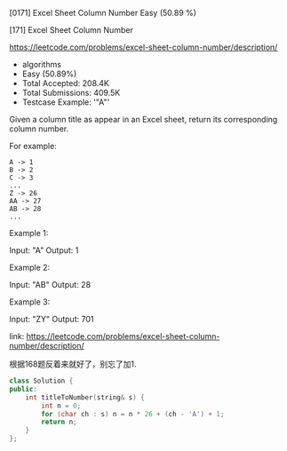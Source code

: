 [0171] Excel Sheet Column Number                                    Easy   (50.89 %)

<!--front-->	
[171] Excel Sheet Column Number  

https://leetcode.com/problems/excel-sheet-column-number/description/

* algorithms
* Easy (50.89%)
* Total Accepted:    208.4K
* Total Submissions: 409.5K
* Testcase Example:  '"A"'

Given a column title as appear in an Excel sheet, return its corresponding column number.

For example:


    A -> 1
    B -> 2
    C -> 3
    ...
    Z -> 26
    AA -> 27
    AB -> 28 
    ...


Example 1:


Input: "A"
Output: 1


Example 2:


Input: "AB"
Output: 28


Example 3:


Input: "ZY"
Output: 701






<!--back-->

link: https://leetcode.com/problems/excel-sheet-column-number/description/

根据168题反着来就好了，别忘了加1.

```cpp
class Solution {
public:
    int titleToNumber(string& s) {
        int n = 0;
        for (char ch : s) n = n * 26 + (ch - 'A') + 1;
        return n;
    }
};
```


